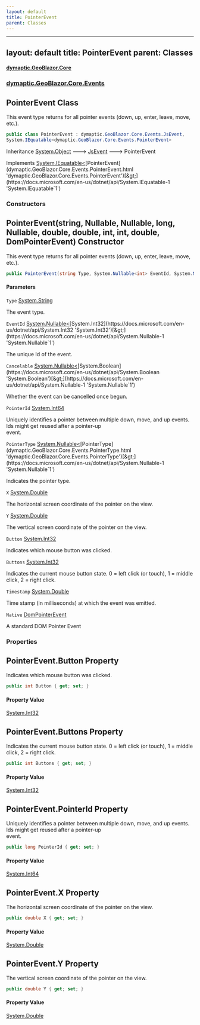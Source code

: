 ```yaml
---
layout: default
title: PointerEvent
parent: Classes
---
```

---
layout: default
title: PointerEvent
parent: Classes
---
#### [dymaptic.GeoBlazor.Core](index.html 'index')
### [dymaptic.GeoBlazor.Core.Events](index.html#dymaptic.GeoBlazor.Core.Events 'dymaptic.GeoBlazor.Core.Events')

## PointerEvent Class

This event type returns for all pointer events (down, up, enter, leave, move, etc.).

```csharp
public class PointerEvent : dymaptic.GeoBlazor.Core.Events.JsEvent,
System.IEquatable<dymaptic.GeoBlazor.Core.Events.PointerEvent>
```

Inheritance [System.Object](https://docs.microsoft.com/en-us/dotnet/api/System.Object 'System.Object') &#129106; [JsEvent](dymaptic.GeoBlazor.Core.Events.JsEvent.html 'dymaptic.GeoBlazor.Core.Events.JsEvent') &#129106; PointerEvent

Implements [System.IEquatable&lt;](https://docs.microsoft.com/en-us/dotnet/api/System.IEquatable-1 'System.IEquatable`1')[PointerEvent](dymaptic.GeoBlazor.Core.Events.PointerEvent.html 'dymaptic.GeoBlazor.Core.Events.PointerEvent')[&gt;](https://docs.microsoft.com/en-us/dotnet/api/System.IEquatable-1 'System.IEquatable`1')
### Constructors

<a name='dymaptic.GeoBlazor.Core.Events.PointerEvent.PointerEvent(string,System.Nullable_int_,System.Nullable_bool_,long,System.Nullable_dymaptic.GeoBlazor.Core.Events.PointerType_,double,double,int,int,double,dymaptic.GeoBlazor.Core.Events.DomPointerEvent)'></a>

## PointerEvent(string, Nullable<int>, Nullable<bool>, long, Nullable<PointerType>, double, double, int, int, double, DomPointerEvent) Constructor

This event type returns for all pointer events (down, up, enter, leave, move, etc.).

```csharp
public PointerEvent(string Type, System.Nullable<int> EventId, System.Nullable<bool> Cancelable, long PointerId, System.Nullable<dymaptic.GeoBlazor.Core.Events.PointerType> PointerType, double X, double Y, int Button, int Buttons, double Timestamp, dymaptic.GeoBlazor.Core.Events.DomPointerEvent Native);
```
#### Parameters

<a name='dymaptic.GeoBlazor.Core.Events.PointerEvent.PointerEvent(string,System.Nullable_int_,System.Nullable_bool_,long,System.Nullable_dymaptic.GeoBlazor.Core.Events.PointerType_,double,double,int,int,double,dymaptic.GeoBlazor.Core.Events.DomPointerEvent).Type'></a>

`Type` [System.String](https://docs.microsoft.com/en-us/dotnet/api/System.String 'System.String')

The event type.

<a name='dymaptic.GeoBlazor.Core.Events.PointerEvent.PointerEvent(string,System.Nullable_int_,System.Nullable_bool_,long,System.Nullable_dymaptic.GeoBlazor.Core.Events.PointerType_,double,double,int,int,double,dymaptic.GeoBlazor.Core.Events.DomPointerEvent).EventId'></a>

`EventId` [System.Nullable&lt;](https://docs.microsoft.com/en-us/dotnet/api/System.Nullable-1 'System.Nullable`1')[System.Int32](https://docs.microsoft.com/en-us/dotnet/api/System.Int32 'System.Int32')[&gt;](https://docs.microsoft.com/en-us/dotnet/api/System.Nullable-1 'System.Nullable`1')

The unique Id of the event.

<a name='dymaptic.GeoBlazor.Core.Events.PointerEvent.PointerEvent(string,System.Nullable_int_,System.Nullable_bool_,long,System.Nullable_dymaptic.GeoBlazor.Core.Events.PointerType_,double,double,int,int,double,dymaptic.GeoBlazor.Core.Events.DomPointerEvent).Cancelable'></a>

`Cancelable` [System.Nullable&lt;](https://docs.microsoft.com/en-us/dotnet/api/System.Nullable-1 'System.Nullable`1')[System.Boolean](https://docs.microsoft.com/en-us/dotnet/api/System.Boolean 'System.Boolean')[&gt;](https://docs.microsoft.com/en-us/dotnet/api/System.Nullable-1 'System.Nullable`1')

Whether the event can be cancelled once begun.

<a name='dymaptic.GeoBlazor.Core.Events.PointerEvent.PointerEvent(string,System.Nullable_int_,System.Nullable_bool_,long,System.Nullable_dymaptic.GeoBlazor.Core.Events.PointerType_,double,double,int,int,double,dymaptic.GeoBlazor.Core.Events.DomPointerEvent).PointerId'></a>

`PointerId` [System.Int64](https://docs.microsoft.com/en-us/dotnet/api/System.Int64 'System.Int64')

Uniquely identifies a pointer between multiple down, move, and up events. Ids might get reused after a pointer-up  
event.

<a name='dymaptic.GeoBlazor.Core.Events.PointerEvent.PointerEvent(string,System.Nullable_int_,System.Nullable_bool_,long,System.Nullable_dymaptic.GeoBlazor.Core.Events.PointerType_,double,double,int,int,double,dymaptic.GeoBlazor.Core.Events.DomPointerEvent).PointerType'></a>

`PointerType` [System.Nullable&lt;](https://docs.microsoft.com/en-us/dotnet/api/System.Nullable-1 'System.Nullable`1')[PointerType](dymaptic.GeoBlazor.Core.Events.PointerType.html 'dymaptic.GeoBlazor.Core.Events.PointerType')[&gt;](https://docs.microsoft.com/en-us/dotnet/api/System.Nullable-1 'System.Nullable`1')

Indicates the pointer type.

<a name='dymaptic.GeoBlazor.Core.Events.PointerEvent.PointerEvent(string,System.Nullable_int_,System.Nullable_bool_,long,System.Nullable_dymaptic.GeoBlazor.Core.Events.PointerType_,double,double,int,int,double,dymaptic.GeoBlazor.Core.Events.DomPointerEvent).X'></a>

`X` [System.Double](https://docs.microsoft.com/en-us/dotnet/api/System.Double 'System.Double')

The horizontal screen coordinate of the pointer on the view.

<a name='dymaptic.GeoBlazor.Core.Events.PointerEvent.PointerEvent(string,System.Nullable_int_,System.Nullable_bool_,long,System.Nullable_dymaptic.GeoBlazor.Core.Events.PointerType_,double,double,int,int,double,dymaptic.GeoBlazor.Core.Events.DomPointerEvent).Y'></a>

`Y` [System.Double](https://docs.microsoft.com/en-us/dotnet/api/System.Double 'System.Double')

The vertical screen coordinate of the pointer on the view.

<a name='dymaptic.GeoBlazor.Core.Events.PointerEvent.PointerEvent(string,System.Nullable_int_,System.Nullable_bool_,long,System.Nullable_dymaptic.GeoBlazor.Core.Events.PointerType_,double,double,int,int,double,dymaptic.GeoBlazor.Core.Events.DomPointerEvent).Button'></a>

`Button` [System.Int32](https://docs.microsoft.com/en-us/dotnet/api/System.Int32 'System.Int32')

Indicates which mouse button was clicked.

<a name='dymaptic.GeoBlazor.Core.Events.PointerEvent.PointerEvent(string,System.Nullable_int_,System.Nullable_bool_,long,System.Nullable_dymaptic.GeoBlazor.Core.Events.PointerType_,double,double,int,int,double,dymaptic.GeoBlazor.Core.Events.DomPointerEvent).Buttons'></a>

`Buttons` [System.Int32](https://docs.microsoft.com/en-us/dotnet/api/System.Int32 'System.Int32')

Indicates the current mouse button state. 0 = left click (or touch), 1 = middle click, 2 = right click.

<a name='dymaptic.GeoBlazor.Core.Events.PointerEvent.PointerEvent(string,System.Nullable_int_,System.Nullable_bool_,long,System.Nullable_dymaptic.GeoBlazor.Core.Events.PointerType_,double,double,int,int,double,dymaptic.GeoBlazor.Core.Events.DomPointerEvent).Timestamp'></a>

`Timestamp` [System.Double](https://docs.microsoft.com/en-us/dotnet/api/System.Double 'System.Double')

Time stamp (in milliseconds) at which the event was emitted.

<a name='dymaptic.GeoBlazor.Core.Events.PointerEvent.PointerEvent(string,System.Nullable_int_,System.Nullable_bool_,long,System.Nullable_dymaptic.GeoBlazor.Core.Events.PointerType_,double,double,int,int,double,dymaptic.GeoBlazor.Core.Events.DomPointerEvent).Native'></a>

`Native` [DomPointerEvent](dymaptic.GeoBlazor.Core.Events.DomPointerEvent.html 'dymaptic.GeoBlazor.Core.Events.DomPointerEvent')

A standard DOM Pointer Event
### Properties

<a name='dymaptic.GeoBlazor.Core.Events.PointerEvent.Button'></a>

## PointerEvent.Button Property

Indicates which mouse button was clicked.

```csharp
public int Button { get; set; }
```

#### Property Value
[System.Int32](https://docs.microsoft.com/en-us/dotnet/api/System.Int32 'System.Int32')

<a name='dymaptic.GeoBlazor.Core.Events.PointerEvent.Buttons'></a>

## PointerEvent.Buttons Property

Indicates the current mouse button state. 0 = left click (or touch), 1 = middle click, 2 = right click.

```csharp
public int Buttons { get; set; }
```

#### Property Value
[System.Int32](https://docs.microsoft.com/en-us/dotnet/api/System.Int32 'System.Int32')

<a name='dymaptic.GeoBlazor.Core.Events.PointerEvent.PointerId'></a>

## PointerEvent.PointerId Property

Uniquely identifies a pointer between multiple down, move, and up events. Ids might get reused after a pointer-up  
event.

```csharp
public long PointerId { get; set; }
```

#### Property Value
[System.Int64](https://docs.microsoft.com/en-us/dotnet/api/System.Int64 'System.Int64')

<a name='dymaptic.GeoBlazor.Core.Events.PointerEvent.X'></a>

## PointerEvent.X Property

The horizontal screen coordinate of the pointer on the view.

```csharp
public double X { get; set; }
```

#### Property Value
[System.Double](https://docs.microsoft.com/en-us/dotnet/api/System.Double 'System.Double')

<a name='dymaptic.GeoBlazor.Core.Events.PointerEvent.Y'></a>

## PointerEvent.Y Property

The vertical screen coordinate of the pointer on the view.

```csharp
public double Y { get; set; }
```

#### Property Value
[System.Double](https://docs.microsoft.com/en-us/dotnet/api/System.Double 'System.Double')

